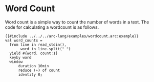 # Word Count

Word count is a simple way to count the number of words in a text. The code for calculating a wordcount is as follows.

```arc-lang
{{#include ../../../arc-lang/examples/wordcount.arc:example}}
val word_counts =
  from line in read_stdin(),
       word in line.split(" ")
  yield #{word, count:1}
  keyby word
  window
      duration 10min
      reduce (+) of count
      identity 0;
```
